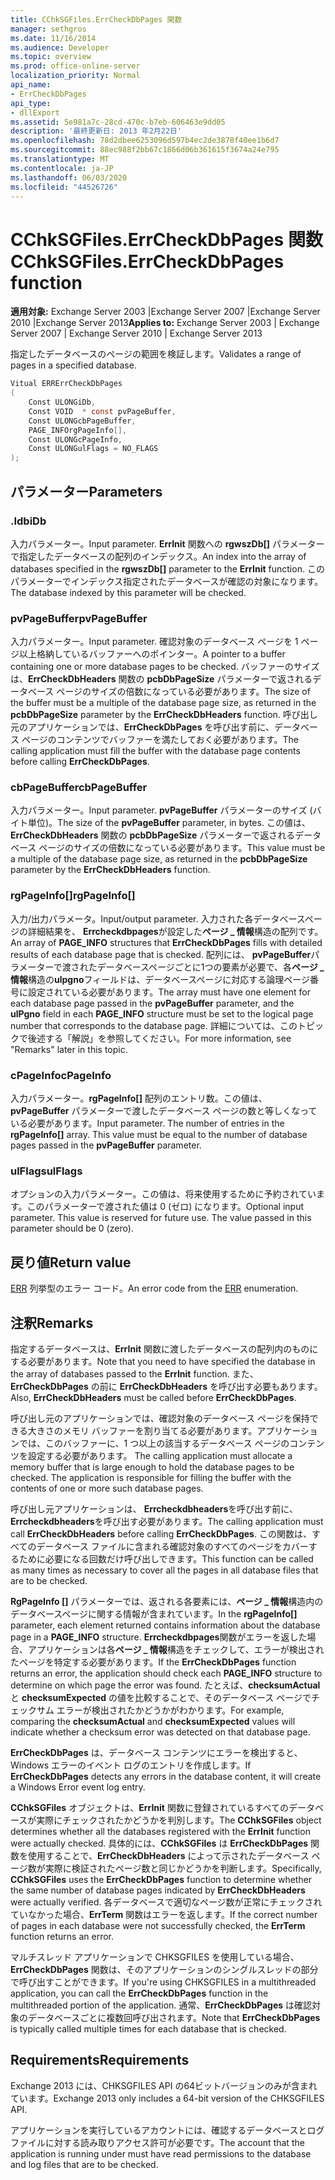 ```yaml
---
title: CChkSGFiles.ErrCheckDbPages 関数
manager: sethgros
ms.date: 11/16/2014
ms.audience: Developer
ms.topic: overview
ms.prod: office-online-server
localization_priority: Normal
api_name:
- ErrCheckDbPages
api_type:
- dllExport
ms.assetid: 5e981a7c-28cd-470c-b7eb-606463e9dd05
description: '最終更新日: 2013 年2月22日'
ms.openlocfilehash: 78d2dbee6253096d597b4ec2de3878f40ee1b6d7
ms.sourcegitcommit: 88ec988f2bb67c1866d06b361615f3674a24e795
ms.translationtype: MT
ms.contentlocale: ja-JP
ms.lasthandoff: 06/03/2020
ms.locfileid: "44526726"
---
```

# <a name="cchksgfileserrcheckdbpages-function"></a><span data-ttu-id="9d68c-103">CChkSGFiles.ErrCheckDbPages 関数</span><span class="sxs-lookup"><span data-stu-id="9d68c-103">CChkSGFiles.ErrCheckDbPages function</span></span>

<span data-ttu-id="9d68c-104">**適用対象:** Exchange Server 2003 |Exchange Server 2007 |Exchange Server 2010 |Exchange Server 2013</span><span class="sxs-lookup"><span data-stu-id="9d68c-104">**Applies to:** Exchange Server 2003 | Exchange Server 2007 | Exchange Server 2010 | Exchange Server 2013</span></span>
  
<span data-ttu-id="9d68c-105">指定したデータベースのページの範囲を検証します。</span><span class="sxs-lookup"><span data-stu-id="9d68c-105">Validates a range of pages in a specified database.</span></span> 
  
```cs
Vitual ERRErrCheckDbPages  
(
    Const ULONGiDb,
    Const VOID  * const pvPageBuffer,
    Const ULONGcbPageBuffer,
    PAGE_INFOrgPageInfo[],
    Const ULONGcPageInfo,
    Const ULONGulFlags = NO_FLAGS
);

```

## <a name="parameters"></a><span data-ttu-id="9d68c-106">パラメーター</span><span class="sxs-lookup"><span data-stu-id="9d68c-106">Parameters</span></span>

### <a name="idb"></a><span data-ttu-id="9d68c-107">.Idb</span><span class="sxs-lookup"><span data-stu-id="9d68c-107">iDb</span></span>
  
<span data-ttu-id="9d68c-108">入力パラメーター。</span><span class="sxs-lookup"><span data-stu-id="9d68c-108">Input parameter.</span></span> <span data-ttu-id="9d68c-109">**ErrInit** 関数への **rgwszDb[]** パラメーターで指定したデータベースの配列のインデックス。</span><span class="sxs-lookup"><span data-stu-id="9d68c-109">An index into the array of databases specified in the **rgwszDb[]** parameter to the **ErrInit** function.</span></span> <span data-ttu-id="9d68c-110">このパラメーターでインデックス指定されたデータベースが確認の対象になります。</span><span class="sxs-lookup"><span data-stu-id="9d68c-110">The database indexed by this parameter will be checked.</span></span> 
    
### <a name="pvpagebuffer"></a><span data-ttu-id="9d68c-111">pvPageBuffer</span><span class="sxs-lookup"><span data-stu-id="9d68c-111">pvPageBuffer</span></span> 
  
<span data-ttu-id="9d68c-112">入力パラメーター。</span><span class="sxs-lookup"><span data-stu-id="9d68c-112">Input parameter.</span></span> <span data-ttu-id="9d68c-113">確認対象のデータベース ページを 1 ページ以上格納しているバッファーへのポインター。</span><span class="sxs-lookup"><span data-stu-id="9d68c-113">A pointer to a buffer containing one or more database pages to be checked.</span></span> <span data-ttu-id="9d68c-114">バッファーのサイズは、**ErrCheckDbHeaders** 関数の **pcbDbPageSize** パラメーターで返されるデータベース ページのサイズの倍数になっている必要があります。</span><span class="sxs-lookup"><span data-stu-id="9d68c-114">The size of the buffer must be a multiple of the database page size, as returned in the **pcbDbPageSize** parameter by the **ErrCheckDbHeaders** function.</span></span> <span data-ttu-id="9d68c-115">呼び出し元のアプリケーションでは、**ErrCheckDbPages** を呼び出す前に、データベース ページのコンテンツでバッファーを満たしておく必要があります。</span><span class="sxs-lookup"><span data-stu-id="9d68c-115">The calling application must fill the buffer with the database page contents before calling **ErrCheckDbPages**.</span></span>
    
### <a name="cbpagebuffer"></a><span data-ttu-id="9d68c-116">cbPageBuffer</span><span class="sxs-lookup"><span data-stu-id="9d68c-116">cbPageBuffer</span></span>
  
<span data-ttu-id="9d68c-117">入力パラメーター。</span><span class="sxs-lookup"><span data-stu-id="9d68c-117">Input parameter.</span></span> <span data-ttu-id="9d68c-118">**pvPageBuffer** パラメーターのサイズ (バイト単位)。</span><span class="sxs-lookup"><span data-stu-id="9d68c-118">The size of the **pvPageBuffer** parameter, in bytes.</span></span> <span data-ttu-id="9d68c-119">この値は、**ErrCheckDbHeaders** 関数の **pcbDbPageSize** パラメーターで返されるデータベース ページのサイズの倍数になっている必要があります。</span><span class="sxs-lookup"><span data-stu-id="9d68c-119">This value must be a multiple of the database page size, as returned in the **pcbDbPageSize** parameter by the **ErrCheckDbHeaders** function.</span></span> 
    
### <a name="rgpageinfo"></a><span data-ttu-id="9d68c-120">rgPageInfo[]</span><span class="sxs-lookup"><span data-stu-id="9d68c-120">rgPageInfo[]</span></span> 
  
<span data-ttu-id="9d68c-121">入力/出力パラメータ。</span><span class="sxs-lookup"><span data-stu-id="9d68c-121">Input/output parameter.</span></span> <span data-ttu-id="9d68c-122">入力された各データベースページの詳細結果を、 **Errcheckdbpages**が設定した**ページ \_ 情報**構造の配列です。</span><span class="sxs-lookup"><span data-stu-id="9d68c-122">An array of **PAGE\_INFO** structures that **ErrCheckDbPages** fills with detailed results of each database page that is checked.</span></span> <span data-ttu-id="9d68c-123">配列には、 **pvPageBuffer**パラメーターで渡されたデータベースページごとに1つの要素が必要で、各**ページ \_ 情報**構造の**ulpgno**フィールドは、データベースページに対応する論理ページ番号に設定されている必要があります。</span><span class="sxs-lookup"><span data-stu-id="9d68c-123">The array must have one element for each database page passed in the **pvPageBuffer** parameter, and the **ulPgno** field in each **PAGE\_INFO** structure must be set to the logical page number that corresponds to the database page.</span></span> <span data-ttu-id="9d68c-124">詳細については、このトピックで後述する「解説」を参照してください。</span><span class="sxs-lookup"><span data-stu-id="9d68c-124">For more information, see "Remarks" later in this topic.</span></span> 
    
### <a name="cpageinfo"></a><span data-ttu-id="9d68c-125">cPageInfo</span><span class="sxs-lookup"><span data-stu-id="9d68c-125">cPageInfo</span></span>
  
<span data-ttu-id="9d68c-p105">入力パラメーター。**rgPageInfo[]** 配列のエントリ数。この値は、**pvPageBuffer** パラメーターで渡したデータベース ページの数と等しくなっている必要があります。</span><span class="sxs-lookup"><span data-stu-id="9d68c-p105">Input parameter. The number of entries in the **rgPageInfo[]** array. This value must be equal to the number of database pages passed in the **pvPageBuffer** parameter.</span></span> 
    
### <a name="ulflags"></a><span data-ttu-id="9d68c-129">ulFlags</span><span class="sxs-lookup"><span data-stu-id="9d68c-129">ulFlags</span></span> 
  
<span data-ttu-id="9d68c-p106">オプションの入力パラメーター。この値は、将来使用するために予約されています。このパラメーターで渡された値は 0 (ゼロ) になります。</span><span class="sxs-lookup"><span data-stu-id="9d68c-p106">Optional input parameter. This value is reserved for future use. The value passed in this parameter should be 0 (zero).</span></span>
    
## <a name="return-value"></a><span data-ttu-id="9d68c-133">戻り値</span><span class="sxs-lookup"><span data-stu-id="9d68c-133">Return value</span></span>

<span data-ttu-id="9d68c-134">[ERR](cchksgfiles-err-enumeration.md) 列挙型のエラー コード。</span><span class="sxs-lookup"><span data-stu-id="9d68c-134">An error code from the [ERR](cchksgfiles-err-enumeration.md) enumeration.</span></span> 
  
## <a name="remarks"></a><span data-ttu-id="9d68c-135">注釈</span><span class="sxs-lookup"><span data-stu-id="9d68c-135">Remarks</span></span>

<span data-ttu-id="9d68c-136">指定するデータベースは、**ErrInit** 関数に渡したデータベースの配列内のものにする必要があります。</span><span class="sxs-lookup"><span data-stu-id="9d68c-136">Note that you need to have specified the database in the array of databases passed to the **ErrInit** function.</span></span> <span data-ttu-id="9d68c-137">また、**ErrCheckDbPages** の前に **ErrCheckDbHeaders** を呼び出す必要もあります。</span><span class="sxs-lookup"><span data-stu-id="9d68c-137">Also, **ErrCheckDbHeaders** must be called before **ErrCheckDbPages**.</span></span>
  
<span data-ttu-id="9d68c-p108">呼び出し元のアプリケーションでは、確認対象のデータベース ページを保持できる大きさのメモリ バッファーを割り当てる必要があります。アプリケーションでは、このバッファーに、1 つ以上の該当するデータベース ページのコンテンツを設定する必要があります。 </span><span class="sxs-lookup"><span data-stu-id="9d68c-p108">The calling application must allocate a memory buffer that is large enough to hold the database pages to be checked. The application is responsible for filling the buffer with the contents of one or more such database pages.</span></span> 
  
<span data-ttu-id="9d68c-140">呼び出し元アプリケーションは、 **Errcheckdbheaders**を呼び出す前に、 **Errcheckdbheaders**を呼び出す必要があります。</span><span class="sxs-lookup"><span data-stu-id="9d68c-140">The calling application must call **ErrCheckDbHeaders** before calling **ErrCheckDbPages**.</span></span> <span data-ttu-id="9d68c-141">この関数は、すべてのデータベース ファイルに含まれる確認対象のすべてのページをカバーするために必要になる回数だけ呼び出しできます。</span><span class="sxs-lookup"><span data-stu-id="9d68c-141">This function can be called as many times as necessary to cover all the pages in all database files that are to be checked.</span></span>
  
<span data-ttu-id="9d68c-142">**RgPageInfo []** パラメーターでは、返される各要素には、**ページ \_ 情報**構造内のデータベースページに関する情報が含まれています。</span><span class="sxs-lookup"><span data-stu-id="9d68c-142">In the **rgPageInfo[]** parameter, each element returned contains information about the database page in a **PAGE\_INFO** structure.</span></span> <span data-ttu-id="9d68c-143">**Errcheckdbpages**関数がエラーを返した場合、アプリケーションは各**ページ \_ 情報**構造をチェックして、エラーが検出されたページを特定する必要があります。</span><span class="sxs-lookup"><span data-stu-id="9d68c-143">If the **ErrCheckDbPages** function returns an error, the application should check each **PAGE\_INFO** structure to determine on which page the error was found.</span></span> <span data-ttu-id="9d68c-144">たとえば、**checksumActual** と **checksumExpected** の値を比較することで、そのデータベース ページでチェックサム エラーが検出されたかどうかがわかります。</span><span class="sxs-lookup"><span data-stu-id="9d68c-144">For example, comparing the **checksumActual** and **checksumExpected** values will indicate whether a checksum error was detected on that database page.</span></span> 
  
<span data-ttu-id="9d68c-145">**ErrCheckDbPages** は、データベース コンテンツにエラーを検出すると、Windows エラーのイベント ログのエントリを作成します。</span><span class="sxs-lookup"><span data-stu-id="9d68c-145">If **ErrCheckDbPages** detects any errors in the database content, it will create a Windows Error event log entry.</span></span> 
  
<span data-ttu-id="9d68c-146">**CChkSGFiles** オブジェクトは、**ErrInit** 関数に登録されているすべてのデータベースが実際にチェックされたかどうかを判別します。</span><span class="sxs-lookup"><span data-stu-id="9d68c-146">The **CChkSGFiles** object determines whether all the databases registered with the **ErrInit** function were actually checked.</span></span> <span data-ttu-id="9d68c-147">具体的には、**CChkSGFiles** は **ErrCheckDbPages** 関数を使用することで、**ErrCheckDbHeaders** によって示されたデータベース ページ数が実際に検証されたページ数と同じかどうかを判断します。</span><span class="sxs-lookup"><span data-stu-id="9d68c-147">Specifically, **CChkSGFiles** uses the **ErrCheckDbPages** function to determine whether the same number of database pages indicated by **ErrCheckDbHeaders** were actually verified.</span></span> <span data-ttu-id="9d68c-148">各データベースで適切なページ数が正常にチェックされていなかった場合、**ErrTerm** 関数はエラーを返します。</span><span class="sxs-lookup"><span data-stu-id="9d68c-148">If the correct number of pages in each database were not successfully checked, the **ErrTerm** function returns an error.</span></span> 
  
<span data-ttu-id="9d68c-149">マルチスレッド アプリケーションで CHKSGFILES を使用している場合、**ErrCheckDbPages** 関数は、そのアプリケーションのシングルスレッドの部分で呼び出すことができます。</span><span class="sxs-lookup"><span data-stu-id="9d68c-149">If you're using CHKSGFILES in a multithreaded application, you can call the **ErrCheckDbPages** function in the multithreaded portion of the application.</span></span> <span data-ttu-id="9d68c-150">通常、**ErrCheckDbPages** は確認対象のデータベースごとに複数回呼び出されます。</span><span class="sxs-lookup"><span data-stu-id="9d68c-150">Note that **ErrCheckDbPages** is typically called multiple times for each database that is checked.</span></span> 
  
## <a name="requirements"></a><span data-ttu-id="9d68c-151">Requirements</span><span class="sxs-lookup"><span data-stu-id="9d68c-151">Requirements</span></span>

<span data-ttu-id="9d68c-152">Exchange 2013 には、CHKSGFILES API の64ビットバージョンのみが含まれています。</span><span class="sxs-lookup"><span data-stu-id="9d68c-152">Exchange 2013 only includes a 64-bit version of the CHKSGFILES API.</span></span>
  
<span data-ttu-id="9d68c-153">アプリケーションを実行しているアカウントには、確認するデータベースとログ ファイルに対する読み取りアクセス許可が必要です。</span><span class="sxs-lookup"><span data-stu-id="9d68c-153">The account that the application is running under must have read permissions to the database and log files that are to be checked.</span></span>
  

